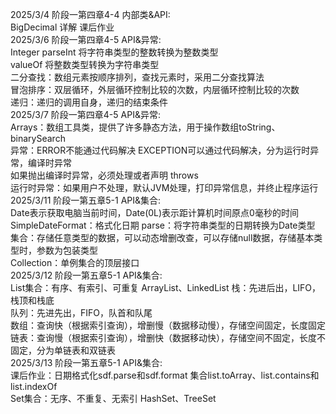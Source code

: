 2025/3/4     阶段一第四章4-4 内部类&API:  
             BigDecimal 详解 课后作业  
2025/3/6     阶段一第四章4-5 API&异常:  
             Integer parseInt 将字符串类型的整数转换为整数类型  
             valueOf 将整数类型转换为字符串类型  
             二分查找：数组元素按顺序排列，查找元素时，采用二分查找算法  
             冒泡排序：双层循环，外层循环控制比较的次数，内层循环控制比较的次数  
             递归：递归的调用自身，递归的结束条件  
2025/3/7     阶段一第四章4-5 API&异常:  
             Arrays：数组工具类，提供了许多静态方法，用于操作数组toString、binarySearch  
             异常：ERROR不能通过代码解决 EXCEPTION可以通过代码解决，分为运行时异常，编译时异常   
             如果抛出编译时异常，必须处理或者声明 throws   
             运行时异常：如果用户不处理，默认JVM处理，打印异常信息，并终止程序运行  
2025/3/11    阶段一第五章5-1 API&集合:  
             Date表示获取电脑当前时间，Date(0L)表示距计算机时间原点0毫秒的时间  
             SimpleDateFormat：格式化日期 parse：将字符串类型的日期转换为Date类型  
             集合：存储任意类型的数据，可以动态增删改查，可以存储null数据，存储基本类型时，参数为包装类型  
             Collection：单例集合的顶层接口  
2025/3/12    阶段一第五章5-1 API&集合:  
             List集合：有序、有索引、可重复  ArrayList、LinkedList
             栈：先进后出，LIFO，栈顶和栈底  
             队列：先进先出，FIFO，队首和队尾  
             数组：查询快（根据索引查询），增删慢（数据移动慢），存储空间固定，长度固定  
             链表：查询慢（根据索引查询），增删快（数据移动快），存储空间不固定，长度不固定，分为单链表和双链表  
2025/3/13    阶段一第五章5-1 API&集合:  
             课后作业：日期格式化sdf.parse和sdf.format  集合list.toArray、list.contains和list.indexOf  
             Set集合：无序、不重复、无索引  HashSet、TreeSet